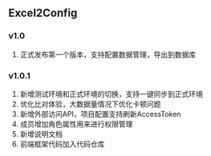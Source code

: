 ## Excel2Config

### v1.0
1. 正式发布第一个版本，支持配置数据管理，导出到数据库


### v1.0.1
1. 新增测试环境和正式环境的切换，支持一键同步到正式环境
2. 优化比对体验，大数据量情况下优化卡顿问题
3. 新增外部访问API，项目配置支持刷新AccessToken
4. 成员增加角色属性用来进行权限管理
5. 新增说明文档
6. 前端框架代码加入代码仓库


